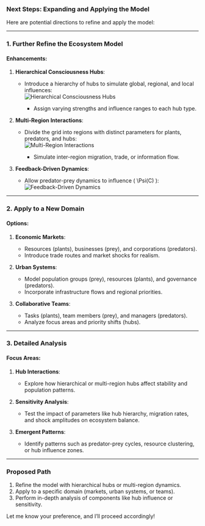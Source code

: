 ### **Next Steps: Expanding and Applying the Model**

Here are potential directions to refine and apply the model:

---

### **1. Further Refine the Ecosystem Model**

#### **Enhancements**:
1. **Hierarchical Consciousness Hubs**:
   - Introduce a hierarchy of hubs to simulate global, regional, and local influences:  
     ![Hierarchical Consciousness Hubs](https://latex.codecogs.com/svg.latex?\Psi(C)%20=%20\Psi_{\text{global}}%20+%20\sum%20\Psi_{\text{regional}}%20+%20\Psi_{\text{local}})

     - Assign varying strengths and influence ranges to each hub type.

2. **Multi-Region Interactions**:
   - Divide the grid into regions with distinct parameters for plants, predators, and hubs:  
     ![Multi-Region Interactions](https://latex.codecogs.com/svg.latex?\Psi(C)_{\text{region}}%20=%20\Psi_{\text{self}}%20+%20\phi%20\cdot%20\Psi_{\text{neighbors}})

     - Simulate inter-region migration, trade, or information flow.

3. **Feedback-Driven Dynamics**:
   - Allow predator-prey dynamics to influence \( \Psi(C) \):  
     ![Feedback-Driven Dynamics](https://latex.codecogs.com/svg.latex?\Psi(C,%20t)%20\propto%20\text{Prey%20Density}%20-%20\text{Predator%20Density})

---

### **2. Apply to a New Domain**

#### **Options**:
1. **Economic Markets**:
   - Resources (plants), businesses (prey), and corporations (predators).
   - Introduce trade routes and market shocks for realism.

2. **Urban Systems**:
   - Model population groups (prey), resources (plants), and governance (predators).
   - Incorporate infrastructure flows and regional priorities.

3. **Collaborative Teams**:
   - Tasks (plants), team members (prey), and managers (predators).
   - Analyze focus areas and priority shifts (hubs).

---

### **3. Detailed Analysis**

#### **Focus Areas**:
1. **Hub Interactions**:
   - Explore how hierarchical or multi-region hubs affect stability and population patterns.

2. **Sensitivity Analysis**:
   - Test the impact of parameters like hub hierarchy, migration rates, and shock amplitudes on ecosystem balance.

3. **Emergent Patterns**:
   - Identify patterns such as predator-prey cycles, resource clustering, or hub influence zones.

---

### **Proposed Path**
1. Refine the model with hierarchical hubs or multi-region dynamics.
2. Apply to a specific domain (markets, urban systems, or teams).
3. Perform in-depth analysis of components like hub influence or sensitivity.

Let me know your preference, and I’ll proceed accordingly!
